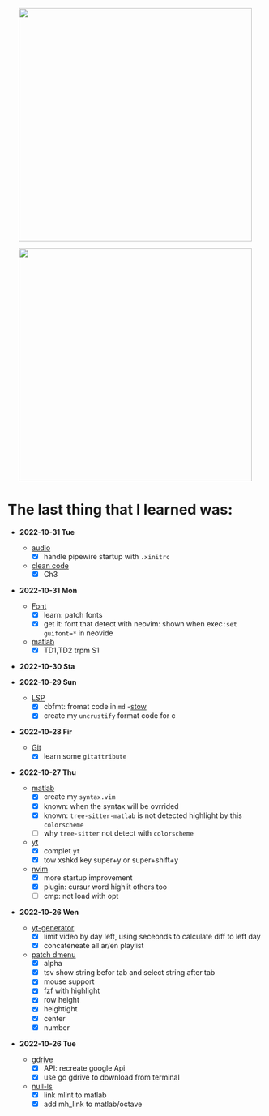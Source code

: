 <p align="center">
  <img width="460" src="https://activity-graph.herokuapp.com/graph?username=ayoubelmhamdi&bg_color=1F222E&color=F8D866&line=F85D7F&point=FFFFFF&hide_border=true">
</p>
<p align="center">
  <img width="460"  src="https://github-readme-stats.vercel.app/api?username=ayoubelmhamdi&count_private=true&show_icons=true">
</p>

# The last thing that I learned was:

- **2022-10-31 Tue**

  - [audio](.)
    - [x] handle pipewire startup with `.xinitrc`
  - [clean code](.)
    - [x] Ch3

- **2022-10-31 Mon**

  - [Font](.)
    - [x] learn: patch fonts
    - [x] get it: font that detect with neovim: shown when exec`:set guifont=*` in neovide
  - [matlab](.)
    - [x] TD1,TD2 trpm S1

- **2022-10-30 Sta**

- **2022-10-29 Sun**

  - [LSP](.)
    - [x] cbfmt: fromat code in `md`
      -[stow](.)
    - [x] create my `uncrustify` format code for c

- **2022-10-28 Fir**

  - [Git](.)
    - [x] learn some `gitattribute`

- **2022-10-27 Thu**

  - [matlab](.)
    - [x] create my `syntax.vim`
    - [x] known: when the syntax will be ovrrided
    - [x] known: `tree-sitter-matlab` is not detected highlight by this `colorscheme`
    - [ ] why `tree-sitter` not detect with `colorscheme`
  - [yt](.)
    - [x] complet `yt`
    - [x] tow xshkd key super+y or super+shift+y
  - [nvim](.)
    - [x] more startup improvement
    - [x] plugin: cursur word highlit others too
    - [ ] cmp: not load with opt

- **2022-10-26 Wen**

  - [yt-generator](.)
    - [x] limit video by day left, using seceonds to calculate diff to left day
    - [x] concateneate all ar/en playlist
  - [patch dmenu](.)
    - [x] alpha
    - [x] tsv show string befor tab and select string after tab
    - [x] mouse support
    - [x] fzf with highlight
    - [x] row height
    - [x] heightight
    - [x] center
    - [x] number

- **2022-10-26 Tue**

  - [gdrive](.)
    - [x] API: recreate google Api
    - [x] use go gdrive to download from terminal
  - [null-ls](.)
    - [x] link mlint to matlab
    - [x] add mh_link to matlab/octave

